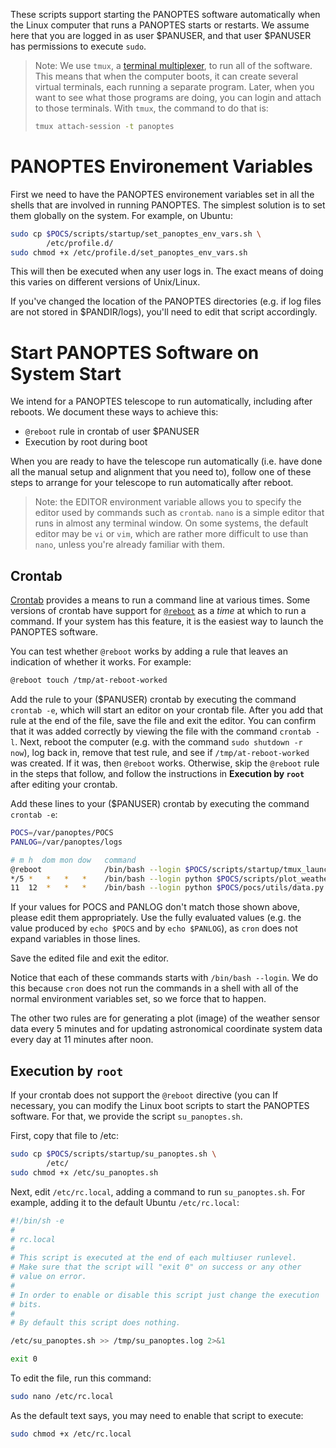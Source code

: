 These scripts support starting the PANOPTES software automatically
when the Linux computer that runs a PANOPTES starts or restarts.
We assume here that you are logged in as user $PANUSER, and that user
$PANUSER has permissions to execute `sudo`.

> Note: We use `tmux`, a [terminal
> multiplexer](https://en.wikipedia.org/wiki/Terminal_multiplexer),
> to run all of the software. This means that when the computer boots,
> it can create several virtual terminals, each running a separate
> program. Later, when you want to see what those programs are doing,
> you can login and attach to those terminals. With `tmux`, the command
> to do that is:
> ```bash
> tmux attach-session -t panoptes
> ```

# PANOPTES Environement Variables

First we need to have the PANOPTES environement variables set in all
the shells that are involved in running PANOPTES. The simplest
solution is to set them globally on the system. For example,
on Ubuntu:

```bash
sudo cp $POCS/scripts/startup/set_panoptes_env_vars.sh \
        /etc/profile.d/
sudo chmod +x /etc/profile.d/set_panoptes_env_vars.sh
```

This will then be executed when any user logs in. The exact means
of doing this varies on different versions of Unix/Linux.

If you've changed the location of the PANOPTES directories (e.g. if
log files are not stored in $PANDIR/logs), you'll need to edit that
script accordingly.

# Start PANOPTES Software on System Start

We intend for a PANOPTES telescope to run automatically, including after
reboots. We document these ways to achieve this:

* `@reboot` rule in crontab of user $PANUSER
* Execution by root during boot

When you are ready to have the telescope run automatically (i.e. have
done all the manual setup and alignment that you need to), follow one
of these steps to arrange for your telescope to run automatically after
reboot.

> Note: the EDITOR environment variable allows you to specify the
> editor used by commands such as `crontab`. `nano` is a simple editor
> that runs in almost any terminal window. On some systems, the
> default editor may be `vi` or `vim`, which are rather more difficult
> to use than `nano`, unless you're already familiar with them.

## Crontab

[Crontab](https://linux.die.net/man/5/crontab) provides a means to run
a command line at various times. Some versions of crontab have support
for [`@reboot`](https://www.google.com/search?q=crontab+%40reboot) as
a *time* at which to run a command. If your system has this feature,
it is the easiest way to launch the PANOPTES software.

You can test whether `@reboot` works by adding a rule that
leaves an indication of whether it works. For example:

```bash
@reboot touch /tmp/at-reboot-worked
```

Add the rule to your ($PANUSER) crontab by executing the command
`crontab -e`, which will start an editor on your crontab file. After
you add that rule at the end of the file, save the file and exit the
editor. You can confirm that it was added correctly by viewing the
file with the command `crontab -l`. Next, reboot the computer (e.g.
with the command `sudo shutdown -r now`), log back in, remove that
test rule, and see if `/tmp/at-reboot-worked` was created. If it was,
then `@reboot` works. Otherwise, skip the `@reboot` rule in the
steps that follow, and follow the instructions in 
__Execution by `root`__ after editing your crontab.

Add these lines to your ($PANUSER) crontab by executing the command
`crontab -e`:

```bash
POCS=/var/panoptes/POCS
PANLOG=/var/panoptes/logs

# m h  dom mon dow   command
@reboot              /bin/bash --login $POCS/scripts/startup/tmux_launch.sh >> $PANLOG/tmux_launch.cron-reboot.log 2>&1
*/5 *   *   *   *    /bin/bash --login python $POCS/scripts/plot_weather.py >> $PANLOG/plot_weather.cron.log 2>&1
11  12  *   *   *    /bin/bash --login python $POCS/pocs/utils/data.py >> $PANLOG/update_data.cron.log 2>&1
```






If your values for POCS and PANLOG don't match those shown above, please
edit them appropriately. Use the fully evaluated values (e.g. the
value produced by `echo $POCS` and by `echo $PANLOG`), as `cron`
does not expand variables in those lines.

Save the edited file and exit the editor.

Notice that each of these commands starts with `/bin/bash --login`. We
do this because `cron` does not run the commands in a shell with all
of the normal environment variables set, so we force that to happen.

The other two rules are for generating a plot (image) of the
weather sensor data every 5 minutes and for updating astronomical
coordinate system data every day at 11 minutes after noon.

## Execution by `root`

If your crontab does not support the `@reboot` directive (you can 
If necessary, you can modify the Linux boot scripts to start the
PANOPTES software. For that, we provide the script `su_panoptes.sh`.

First, copy that file to /etc:

```bash
sudo cp $POCS/scripts/startup/su_panoptes.sh \
        /etc/
sudo chmod +x /etc/su_panoptes.sh
```

Next, edit `/etc/rc.local`, adding a command to run `su_panoptes.sh`.
For example, adding it to the default Ubuntu `/etc/rc.local`:

```bash
#!/bin/sh -e
#
# rc.local
#
# This script is executed at the end of each multiuser runlevel.
# Make sure that the script will "exit 0" on success or any other
# value on error.
#
# In order to enable or disable this script just change the execution
# bits.
#
# By default this script does nothing.

/etc/su_panoptes.sh >> /tmp/su_panoptes.log 2>&1

exit 0
```

To edit the file, run this command:

```bash
sudo nano /etc/rc.local
```

As the default text says, you may need to enable that script to execute:

```bash
sudo chmod +x /etc/rc.local
```
